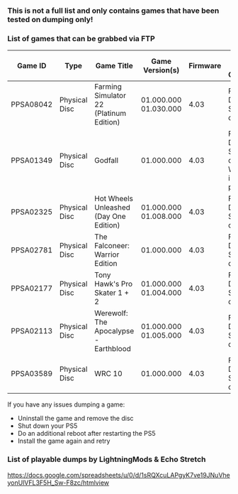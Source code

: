 ### This is not a full list and only contains games that have been tested on dumping only!

### List of games that can be grabbed via FTP

| Game ID | Type | Game Title | Game Version(s) | Firmware | Used Option & Comments |
| --- | --- | --- | --- | --- | --- |
| PPSA08042 | Physical Disc | Farming Simulator 22 (Platinum Edition) | 01.000.000 </br> 01.030.000 | 4.03 | Full Game Dump & SELF files dump |
| PPSA01349 | Physical Disc | Godfall | 01.000.000 | 4.03 | Full Game Dump & SELF files dump - Will require internet to play |
| PPSA02325 | Physical Disc | Hot Wheels Unleashed (Day One Edition) | 01.000.000 </br> 01.008.000 | 4.03 | Full Game Dump & SELF files dump |
| PPSA02781 | Physical Disc | The Falconeer: Warrior Edition | 01.000.000 | 4.03 | Full Game Dump & SELF files dump |
| PPSA02177 | Physical Disc | Tony Hawk's Pro Skater 1 + 2 | 01.000.000 </br> 01.004.000 | 4.03 | Full Game Dump & SELF files dump |
| PPSA02113 | Physical Disc | Werewolf: The Apocalypse - Earthblood | 01.000.000 </br> 01.005.000 | 4.03 | Full Game Dump & SELF files dump |
| PPSA03589 | Physical Disc | WRC 10 | 01.000.000 | 4.03 | Full Game Dump & SELF files dump |

If you have any issues dumping a game:
- Uninstall the game and remove the disc
- Shut down your PS5
- Do an additional reboot after restarting the PS5
- Install the game again and retry

### List of playable dumps by LightningMods & Echo Stretch

https://docs.google.com/spreadsheets/u/0/d/1sRQXcuLAPgyK7ve19JNuVheyonUlVFL3F5H_Sw-F8zc/htmlview
